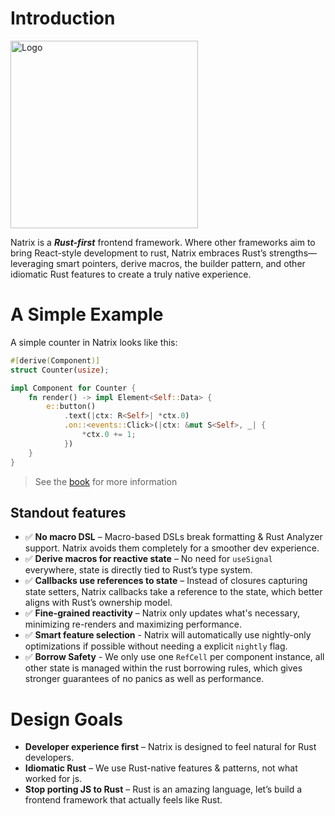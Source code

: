 # Introduction

<img src="https://github.com/vivax3794/natrix/raw/master/assets/logo.png" alt="Logo" width="300" height="300">

Natrix is a ***Rust-first*** frontend framework. Where other frameworks aim to bring React-style development to rust, Natrix embraces Rust’s strengths—leveraging smart pointers, derive macros, the builder pattern, and other idiomatic Rust features to create a truly native experience.

# A Simple Example
A simple counter in Natrix looks like this: 
```rust
#[derive(Component)]
struct Counter(usize);

impl Component for Counter {
    fn render() -> impl Element<Self::Data> {
        e::button()
            .text(|ctx: R<Self>| *ctx.0)
            .on::<events::Click>(|ctx: &mut S<Self>, _| {
                *ctx.0 += 1;
            })
    }
}
```
> See the [book](TODO) for more information

## Standout features
* ✅ **No macro DSL** – Macro-based DSLs break formatting & Rust Analyzer support. Natrix avoids them completely for a smoother dev experience.
* ✅ **Derive macros for reactive state** – No need for `useSignal` everywhere, state is directly tied to Rust’s type system.
* ✅ **Callbacks use references to state** – Instead of closures capturing state setters, Natrix callbacks take a reference to the state, which better aligns with Rust’s ownership model.
* ✅ **Fine-grained reactivity** – Natrix only updates what's necessary, minimizing re-renders and maximizing performance.
* ✅ **Smart feature selection** - Natrix will automatically use nightly-only optimizations if possible without needing a explicit `nightly` flag.
* ✅ **Borrow Safety** - We only use one `RefCell` per component instance, all other state is managed within the rust borrowing rules, which gives stronger guarantees of no panics as well as performance. 

# Design Goals
* **Developer experience first** – Natrix is designed to feel natural for Rust developers.
* **Idiomatic Rust** – We use Rust-native features & patterns, not what worked for js.
* **Stop porting JS to Rust** – Rust is an amazing language, let’s build a frontend framework that actually feels like Rust.
